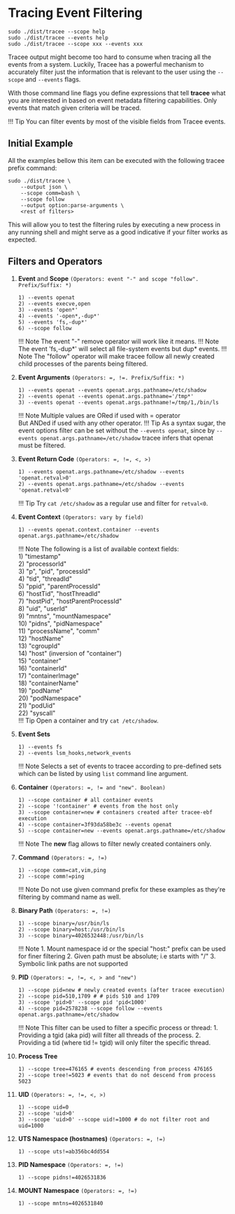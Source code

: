# Tracing Event Filtering

```console
sudo ./dist/tracee --scope help
sudo ./dist/tracee --events help
sudo ./dist/tracee --scope xxx --events xxx
```

Tracee output might become too hard to consume when tracing all the events from
a system. Luckily, Tracee has a powerful mechanism to accurately filter just the
information that is relevant to the user using the `--scope` and `--events` flags.

With those command line flags you define expressions that tell **tracee**
what you are interested in based on event metadata filtering
capabilities. Only events that match given criteria will be traced.

!!! Tip
    You can filter events by most of the visible fields from Tracee events.

## Initial Example

All the examples bellow this item can be executed with the following tracee
prefix command:

```console
sudo ./dist/tracee \
    --output json \
    --scope comm=bash \
    --scope follow
    --output option:parse-arguments \
    <rest of filters>
```

This will allow you to test the filtering rules by executing a new process in
any running shell and might serve as a good indicative if your filter works as
expected.

## Filters and Operators

1. **Event** and **Scope** `(Operators: event "-" and scope "follow". Prefix/Suffix: *)`

    ```text
    1) --events openat
    2) --events execve,open
    3) --events 'open*'
    4) --events '-open*,-dup*'
    5) --events 'fs,-dup*'
    6) --scope follow
    ```

    !!! Note
        The event "-" remove operator will work like it means.
    !!! Note
        The event 'fs,-dup*' will select all file-system events but dup* events.
    !!! Note
        The "follow" operator will make tracee follow all newly created
        child processes of the parents being filtered.

1. **Event Arguments** `(Operators: =, !=. Prefix/Suffix: *)`

    ```text
    1) --events openat --events openat.args.pathname=/etc/shadow
    2) --events openat --events openat.args.pathname='/tmp*'
    3) --events openat --events openat.args.pathname!=/tmp/1,/bin/ls
    ```

    !!! Note
        Multiple values are ORed if used with = operator  
        But ANDed if used with any other operator.
    !!! Tip
        As a syntax sugar, the event options filter can be set without the `--events openat`,
        since by `--events openat.args.pathname=/etc/shadow` tracee infers that openat must be
        filtered.

1. **Event Return Code** `(Operators: =, !=, <, >)`

    ```text
    1) --events openat.args.pathname=/etc/shadow --events 'openat.retval>0'
    2) --events openat.args.pathname=/etc/shadow --events 'openat.retval<0'
    ```

    !!! Tip
        Try `cat /etc/shadow` as a regular use and filter for `retval<0`.

1. **Event Context** `(Operators: vary by field)`

    ```text
    1) --events openat.context.container --events openat.args.pathname=/etc/shadow
    ```

    !!! Note
        The following is a list of available context fields:  
        1)  "timestamp"  
        2)  "processorId"  
        3)  "p", "pid", "processId"  
        4)  "tid", "threadId"  
        5)  "ppid", "parentProcessId"  
        6)  "hostTid", "hostThreadId"  
        7)  "hostPid", "hostParentProcessId"  
        8)  "uid", "userId"  
        9)  "mntns", "mountNamespace"  
        10) "pidns", "pidNamespace"  
        11) "processName", "comm"  
        12) "hostName"  
        13) "cgroupId"  
        14) "host" (inversion of "container")  
        15) "container"  
        16) "containerId"  
        17) "containerImage"  
        18) "containerName"  
        19) "podName"  
        20) "podNamespace"  
        21) "podUid"  
        22) "syscall"  
    !!! Tip
        Open a container and try `cat /etc/shadow`.

1. **Event Sets**

    ```text
    1) --events fs
    2) --events lsm_hooks,network_events
    ```

    !!! Note
        Selects a set of events to tracee according to pre-defined sets which
        can be listed by using `list` command line argument.

1. **Container** `(Operators: =, != and "new". Boolean)`

    ```text
    1) --scope container # all container events
    2) --scope '!container' # events from the host only
    3) --scope container=new # containers created after tracee-ebf execution
    4) --scope container=3f93da58be3c --events openat
    5) --scope container=new --events openat.args.pathname=/etc/shadow
    ```

    !!! Note
        The **new** flag allows to filter newly created containers only.  

1. **Command** `(Operators: =, !=)`

    ```text
    1) --scope comm=cat,vim,ping
    2) --scope comm!=ping
    ```

    !!! Note
        Do not use given command prefix for these examples as they're filtering
        by command name as well.

1. **Binary Path** `(Operators: =, !=)`

    ```text
    1) --scope binary=/usr/bin/ls
    2) --scope binary=host:/usr/bin/ls
    3) --scope binary=4026532448:/usr/bin/ls
    ```

    !!! Note
        1. Mount namespace id or the special "host:" prefix can be used for finer filtering
        2. Given path must be absolute; i.e starts with "/"
        3. Symbolic link paths are not supported

1. **PID** `(Operators: =, !=, <, > and "new")`

    ```text
    1) --scope pid=new # newly created events (after tracee execution)
    2) --scope pid=510,1709 # # pids 510 and 1709
    3) --scope 'pid>0' --scope pid 'pid<1000'
    4) --scope pid=2578238 --scope follow --events openat.args.pathname=/etc/shadow
    ```

    !!! Note
        This filter can be used to filter a specific process or thread:
        1. Providing a tgid (aka pid) will filter all threads of the process.
        2. Providing a tid (where tid != tgid) will only filter the specific thread.

1. **Process Tree**

    ```text
    1) --scope tree=476165 # events descending from process 476165
    2) --scope tree!=5023 # events that do not descend from process 5023
    ```

1. **UID** `(Operators: =, !=, <, >)`

    ```text
    1) --scope uid=0
    2) --scope 'uid>0'
    3) --scope 'uid>0' --scope uid!=1000 # do not filter root and uid=1000
    ```

1. **UTS Namespace (hostnames)** `(Operators: =, !=)`

    ```text
    1) --scope uts!=ab356bc4dd554 
    ```

1. **PID Namespace** `(Operators: =, !=)`

    ```text
    1) --scope pidns!=4026531836
    ```

1. **MOUNT Namespace** `(Operators: =, !=)`

    ```text
    1) --scope mntns=4026531840
    ```
